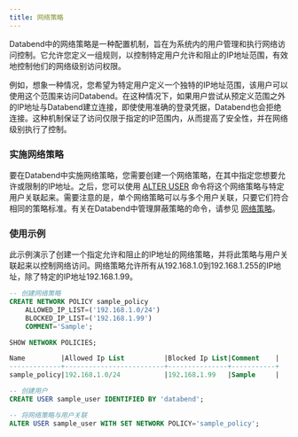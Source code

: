 ```yaml
---
title: 网络策略
---
```


Databend中的网络策略是一种配置机制，旨在为系统内的用户管理和执行网络访问控制。它允许您定义一组规则，以控制特定用户允许和阻止的IP地址范围，有效地控制他们的网络级别访问权限。

例如，想象一种情况，您希望为特定用户定义一个独特的IP地址范围，该用户可以使用这个范围来访问Databend。在这种情况下，如果用户尝试从预定义范围之外的IP地址与Databend建立连接，即使使用准确的登录凭据，Databend也会拒绝连接。这种机制保证了访问仅限于指定的IP范围内，从而提高了安全性，并在网络级别执行了控制。

### 实施网络策略

要在Databend中实施网络策略，您需要创建一个网络策略，在其中指定您想要允许或限制的IP地址。之后，您可以使用 [ALTER USER](/sql/sql-commands/ddl/user/user-alter-user) 命令将这个网络策略与特定用户关联起来。需要注意的是，单个网络策略可以与多个用户关联，只要它们符合相同的策略标准。有关在Databend中管理屏蔽策略的命令，请参见 [网络策略](/sql/sql-commands/ddl/network-policy/)。

### 使用示例

此示例演示了创建一个指定允许和阻止的IP地址的网络策略，并将此策略与用户关联起来以控制网络访问。网络策略允许所有从192.168.1.0到192.168.1.255的IP地址，除了特定的IP地址192.168.1.99。

```sql
-- 创建网络策略
CREATE NETWORK POLICY sample_policy
    ALLOWED_IP_LIST=('192.168.1.0/24')
    BLOCKED_IP_LIST=('192.168.1.99')
    COMMENT='Sample';

SHOW NETWORK POLICIES;

Name         |Allowed Ip List          |Blocked Ip List|Comment    |
-------------+-------------------------+---------------+-----------+
sample_policy|192.168.1.0/24           |192.168.1.99   |Sample     |

-- 创建用户
CREATE USER sample_user IDENTIFIED BY 'databend';

-- 将网络策略与用户关联
ALTER USER sample_user WITH SET NETWORK POLICY='sample_policy';
```